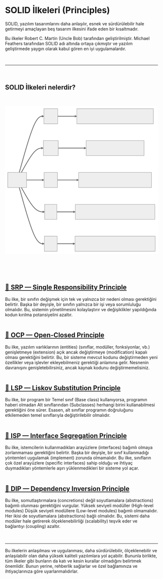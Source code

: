 <br/>

# SOLID İlkeleri (Principles)

SOLID, yazılım tasarımlarını daha anlaşılır, esnek ve sürdürülebilir hale getirmeyi amaçlayan beş tasarım ilkesini ifade eden bir kısaltmadır.

Bu ilkeler Robert C. Martin (Uncle Bob) tarafından geliştirilmiştir. Michael Feathers tarafından SOLID adı altında ortaya çıkmıştır ve yazılım geliştirmede yaygın olarak kabul gören en iyi uygulamalardır.

<br/>

---

<br/>

## SOLID İlkeleri nelerdir?

<br/>

![solid-principles.svg](./images/solid-principles.svg)

<br/>
<br/>
<br/>

## [🔗 SRP — Single Responsibility Principle](https://github.com/tanerceker/solid-principles/tree/main/solid-principles/SRP)

Bu ilke, bir sınıfın değişmek için tek ve yalnızca bir nedeni olması gerektiğini belirtir. Başka bir deyişle, bir sınıfın yalnızca bir işi veya sorumluluğu olmalıdır. Bu, sistemin yönetilmesini kolaylaştırır ve değişiklikler yapıldığında kodun kırılma potansiyelini azaltır.
<br/>
<br/>

## [🔗 OCP — Open-Closed Principle](https://github.com/tanerceker/solid-principles/tree/main/solid-principles/OCP)

Bu ilke, yazılım varlıklarının (entities) (sınıflar, modüller, fonksiyonlar, vb.) genişletmeye (extension) açık ancak değiştirmeye (modification) kapalı olması gerektiğini belirtir. Bu, bir sisteme mevcut kodunu değiştirmeden yeni özellikler veya işlevler ekleyebilmeniz gerektiği anlamına gelir. Nesnenin davranışını genişletebilirsiniz, ancak kaynak kodunu değiştirmemelisiniz.
<br/>
<br/>

## [🔗 LSP — Liskov Substitution Principle](https://github.com/tanerceker/solid-principles/tree/main/solid-principles/LSP)

Bu ilke, bir program bir Temel sınıf (Base class) kullanıyorsa, programın haberi olmadan Alt sınıflarından (Subclasses) herhangi birini kullanabilmesi gerektiğini öne sürer. Esasen, alt sınıflar programın doğruluğunu etkilemeden temel sınıflarıyla değiştirilebilir olmalıdır.
<br/>
<br/>

## [🔗 ISP — Interface Segregation Principle](https://github.com/tanerceker/solid-principles/tree/main/solid-principles/ISP)

Bu ilke, istemcilerin kullanmadıkları arayüzlere (interfaces) bağımlı olmaya zorlanmaması gerektiğini belirtir. Başka bir deyişle, bir sınıf kullanmadığı yöntemleri uygulamak (implement) zorunda olmamalıdır. Bu ilke, sınıfların çok özel arayüzlere (specific interfaces) sahip olduğu ve ihtiyaç duymadıkları yöntemlerle aşırı yüklenmedikleri bir sisteme yol açar.
<br/>
<br/>

## [🔗 DIP — Dependency Inversion Principle](https://github.com/tanerceker/solid-principles/tree/main/solid-principles/DIP)

Bu ilke, somutlaştırmalara (concretions) değil soyutlamalara (abstractions) bağımlı olunması gerektiğini vurgular. Yüksek seviyeli modüller (High-level modules)
Düşük seviyeli modüllere (Low-level modules) bağımlı olmamalıdır. Her ikisi de soyutlamalara (abstractions) bağlı olmalıdır. Bu, sistemi daha modüler hale getirerek ölçeklenebilirliği (scalability) teşvik eder ve bağlantıyı (coupling) azaltır.
<br/>
<br/>
<br/>

---

Bu ilkelerin anlaşılması ve uygulanması, daha sürdürülebilir, ölçeklenebilir ve anlaşılabilir olan daha yüksek kaliteli yazılımlara yol açabilir. Bununla birlikte, tüm ilkeler gibi bunların da katı ve kesin kurallar olmadığını belirtmek önemlidir. Bunun yerine, rehberlik sağlarlar ve özel bağlamınıza ve ihtiyaçlarınıza göre uyarlanmalıdırlar.
